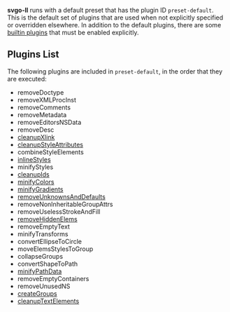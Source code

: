 **svgo-ll** runs with a default preset that has the plugin ID `preset-default`. This is the default set of plugins that are used when not explicitly specified or overridden elsewhere. In addition to the default plugins, there are some [builtin plugins](./builtin-plugins.md) that must be enabled explicitly.

## Plugins List

The following plugins are included in `preset-default`, in the order that they are executed:

- removeDoctype
- removeXMLProcInst
- removeComments
- removeMetadata
- removeEditorsNSData
- removeDesc
- [cleanupXlink](./plugins/cleanupXlink.md)
- [cleanupStyleAttributes](./plugins/cleanupStyleAttributes.md)
- combineStyleElements
- [inlineStyles](./plugins/inlineStyles.md)
- minifyStyles
- [cleanupIds](./plugins/cleanupIds.md)
- [minifyColors](./plugins/minifyColors.md)
- [minifyGradients](./plugins/minifyGradients.md)
- [removeUnknownsAndDefaults](./plugins/removeUnknownsAndDefaults.md)
- removeNonInheritableGroupAttrs
- removeUselessStrokeAndFill
- [removeHiddenElems](./plugins/removeHiddenElems.md)
- removeEmptyText
- minifyTransforms
- convertEllipseToCircle
- moveElemsStylesToGroup
- collapseGroups
- convertShapeToPath
- [minifyPathData](./plugins/minifyPathData.md)
- removeEmptyContainers
- removeUnusedNS
- [createGroups](./plugins/createGroups.md)
- [cleanupTextElements](./plugins/cleanupTextElements.md)
